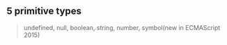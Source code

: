 ## 5 primitive types 

> undefined, null, boolean, string, number, symbol(new in ECMAScript 2015)



